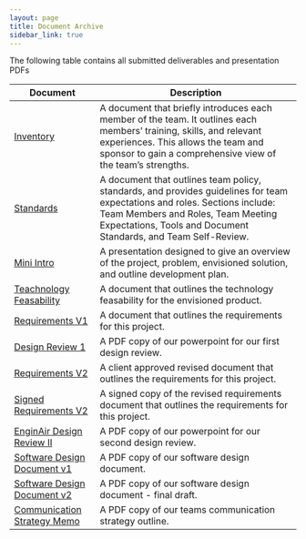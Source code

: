 ```yaml
---
layout: page
title: Document Archive
sidebar_link: true
---
```


<head>
<script>
      window.onload = function update(){
        var today = new Date();
        var dd = String(today.getDate()).padStart(2, '0');
        var mm = String(today.getMonth() + 1).padStart(2, '0'); //January is 0!
        var yyyy = today.getFullYear();
        today = mm + '/' + dd + '/' + yyyy;
        document.getElementById("lastUpdated").innerHTML = "Last updated: " + today;
      }
    </script>
</head>


The following table contains all submitted deliverables and presentation PDFs

|Document | Description |
|---------|-------------|
|[Inventory](https://github.com/EnginAir/documentation/blob/master/EnginAir_Team_Inventory.pdf) | A document that briefly introduces each member of the team.  It outlines each members’ training, skills, and relevant experiences.  This allows the team and sponsor to gain a comprehensive view of the team’s strengths. |
|[Standards](https://github.com/EnginAir/documentation/blob/master/Team%20Standards.pdf)| A document that outlines team policy, standards, and provides guidelines for team expectations and roles.  Sections include: Team Members and Roles, Team Meeting Expectations, Tools and Document Standards, and Team Self-Review.|
|[Mini Intro](https://github.com/EnginAir/documentation/blob/master/Mini%20Intro%20Presentation.pptx)| A presentation designed to give an overview of the project, problem, envisioned solution, and outline development plan.|
|[Teachnology Feasability](https://github.com/EnginAir/documentation/blob/master/Feasibility%20Analysis.pdf)|A document that outlines the technology feasability for the envisioned product.|
|[Requirements V1](https://github.com/EnginAir/documentation/blob/master/Requirements%20Document%20v1.pdf)|A document that outlines the requirements for this project.|
|[Design Review 1](https://github.com/EnginAir/documentation/blob/master/EnginAir%20Design%20Review%20I.pdf)|A PDF copy of our powerpoint for our first design review.|
|[Requirements V2](https://github.com/EnginAir/documentation/blob/master/Requirements%20Document%20v2.pdf)|A client approved revised document that outlines the requirements for this project.|
|[Signed Requirements V2](https://github.com/EnginAir/documentation/blob/master/Requirements%20Document%20v2%20signed.pdf)|A signed copy of the revised requirements document that outlines the requirements for this project.|
|[EnginAir Design Review II](https://github.com/EnginAir/documentation/blob/master/EnginAir%20Design%20Review%20II.pdf)|A PDF copy of our powerpoint for our second design review.|
|[Software Design Document v1](https://github.com/EnginAir/documentation/blob/master/Software%20Design%20Document%20v1.pdf)|A PDF copy of our software design document.|
|[Software Design Document v2](https://github.com/EnginAir/documentation/blob/master/Software%20Design%20Document%20v2.pdf)|A PDF copy of our software design document - final draft.|
|[Communication Strategy Memo](https://github.com/EnginAir/documentation/blob/master/Communication%20Strategy%20Memo.pdf)|A PDF copy of our teams communication strategy outline.|

<p id="lastUpdated"></p>
